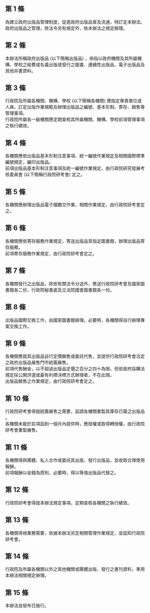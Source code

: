 第 1 條
-------
為建立政府出版品管理制度，促進政府出版品普及流通，特訂定本辦法。  
政府出版品之管理，除法令另有規定外，依本辦法之規定辦理。

第 2 條
-------
本辦法所稱政府出版品 (以下簡稱出版品) ，係指以政府機關及其所屬機  
構、學校之經費或名義出版或發行之圖書、連續性出版品、電子出版品及  
其他非書資料。

第 3 條
-------
行政院及所屬各機關、機構、學校 (以下簡稱各機關) 應指定專責單位或  
人員，訂定出版作業規範及辦理出版品之編號、基本形制、寄存、銷售等  
管理事項。  
行政院所屬各一級機關應定期查核其所屬機關、機構、學校前項管理事項  
之執行績效。

第 4 條
-------
各機關應依出版品基本形制注意事項、統一編號作業規定及相關國際標準  
編號規定，編印出版品。  
前項出版品基本形制注意事項及統一編號作業規定，由行政院研究發展考  
核委員會 (以下簡稱行政院研考會) 定之。

第 5 條
-------
各機關應辦理出版品電子檔繳交作業，相關作業規定，由行政院研考會定  
之。

第 6 條
-------
各機關應依寄存服務作業規定，寄送出版品至指定圖書館，辦理出版品寄  
存服務。  
前項寄存服務作業規定，由行政院研考會定之。

第 7 條
-------
各機關發行之出版品，除依有關法令分送外，應送行政院研考會及國家圖  
書館各二份，行政院秘書處及立法院國會圖書館各一份。

第 8 條
-------
出版品國際交換工作，由國家圖書館辦理。必要時，各機關得自行辦理專  
案交換工作。

第 9 條
-------
各機關應就其出版品自行定價銷售或委託代售，並提供行政院研考會洽定  
之政府出版品展售門市統籌展售。  
前項代售酬金，以不超過出版品定價之百分之四十為限。但依政府採購法  
規定採公開評選或最有利標決標方式辦理者，不在此限。  
出版品銷售之作業規定，由行政院研考會定之。

第 10 條
--------
行政院研考會得就統籌展售之需要，函請各機關重製其庫存已罄之出版品  
。  
各機關未能於前項函到一個月內提供時，應授權或取得轉授權，由行政院  
研考會重製展售。

第 11 條
--------
各機關得與團體、私人合作或委託其出版、發行出版品，並收取合理使用  
報酬。  
前項報酬以金錢為原則，必要時，得以等值出版品代替之。

第 12 條
--------
行政院研考會得就本辦法規定事項，定期查核各機關之執行績效。

第 13 條
--------
各機關得視業務需要，依據本辦法另定相關管理作業規定，並函知行政院  
研考會。

第 14 條
--------
行政院及所屬各機關以外之其他機關或團體出版、發行之書刊資料，準用  
本辦法相關規定辦理。

第 15 條
--------
本辦法自發布日施行。

